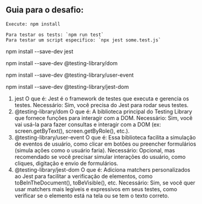 
## Guia para o desafio:
    Execute: npm install

    Para testar os tests: `npm run test`
    Para testar um script especifico: `npx jest some.test.js`










npm install --save-dev jest

npm install --save-dev @testing-library/dom

npm install --save-dev @testing-library/user-event

npm install --save-dev @testing-library/jest-dom


1. jest
O que é: Jest é o framework de testes que executa e gerencia os testes.
Necessário: Sim, você precisa do Jest para rodar seus testes.
2. @testing-library/dom
O que é: A biblioteca principal do Testing Library que fornece funções para interagir com a DOM.
Necessário: Sim, você vai usá-la para fazer consultas e interagir com a DOM (ex: screen.getByText(), screen.getByRole(), etc.).
3. @testing-library/user-event
O que é: Essa biblioteca facilita a simulação de eventos de usuário, como clicar em botões ou preencher formulários (simula ações como o usuário faria).
Necessário: Opcional, mas recomendado se você precisar simular interações do usuário, como cliques, digitação e envio de formulários.
4. @testing-library/jest-dom
O que é: Adiciona matchers personalizados ao Jest para facilitar a verificação de elementos, como toBeInTheDocument(), toBeVisible(), etc.
Necessário: Sim, se você quer usar matchers mais legíveis e expressivos em seus testes, como verificar se o elemento está na tela ou se tem o texto correto.